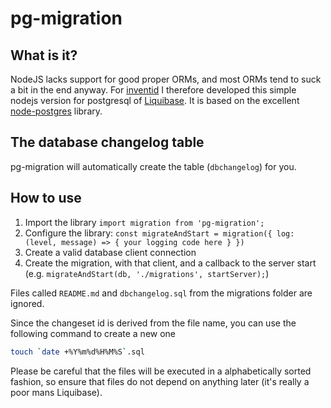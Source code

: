 # pg-migration

## What is it?

NodeJS lacks support for good proper ORMs, and most ORMs tend to suck a bit in the end anyway.
For [inventid](https://www.inventid.nl) I therefore developed this simple nodejs version for postgresql of [Liquibase](http://www.liquibase.org/).
It is based on the excellent [node-postgres](https://github.com/brianc/node-postgres) library.

## The database changelog table

pg-migration will automatically create the table (`dbchangelog`) for you.

## How to use

1. Import the library `import migration from 'pg-migration';`
1. Configure the library: `const migrateAndStart = migration({ log: (level, message) => { your logging code here } })`
1. Create a valid database client connection
1. Create the migration, with that client, and a callback to the server start (e.g. `migrateAndStart(db, './migrations', startServer);`)

Files called `README.md` and `dbchangelog.sql` from the migrations folder are ignored.

Since the changeset id is derived from the file name, you can use the following command to create a new one

```bash
touch `date +%Y%m%d%H%M%S`.sql
```

Please be careful that the files will be executed in a alphabetically sorted fashion, so ensure that files do not depend on anything later (it's really a poor mans Liquibase).
